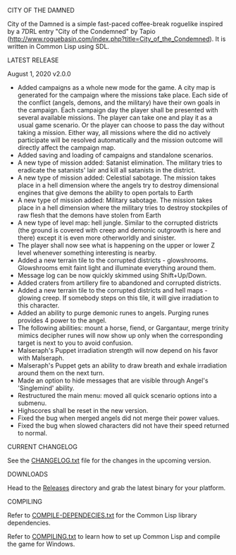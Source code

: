 CITY OF THE DAMNED

City of the Damned is a simple fast-paced coffee-break roguelike inspired by a 7DRL entry "City of the Condemned" by Tapio (http://www.roguebasin.com/index.php?title=City_of_the_Condemned). 
It is written in Common Lisp using SDL.

LATEST RELEASE

August 1, 2020 v2.0.0

- Added campaigns as a whole new mode for the game. A city map is generated for the campaign where the missions take place. Each side of the conflict (angels, demons, and the military) have their own goals in the campaign. Each campaign day the player shall be presented with several available missions. The player can take one and play it as a usual game scenario. Or the player can choose to pass the day without taking a mission. Either way, all missions where the did no actively participate will be resolved automatically and the mission outcome will directly affect the campaign map.
- Added saving and loading of campaigns and standalone scenarios.
- A new type of mission added: Satanist elimination. The military tries to eradicate the satanists' lair and kill all satanists in the district.
- A new type of mission added: Celestial sabotage. The mission takes place in a hell dimension where the angels try to destroy dimensional engines that give demons the ability to open portals to Earth
- A new type of mission added: Military sabotage. The mission takes place in a hell dimension where the military tries to destroy stockpiles of raw flesh that the demons have stolen from Earth
- A new type of level map: hell jungle. Similar to the corrupted districts (the ground is covered with creep and demonic outgrowth is here and there) except it is even more otherworldly and sinister.
- The player shall now see what is happening on the upper or lower Z level whenever something interesting is nearby.
- Added a new terrain tile to the corrupted districts - glowshrooms. Glowshrooms emit faint light and illuminate everything around them.
- Message log can be now quickly skimmed using Shift+Up/Down.
- Added craters from artillery fire to abandoned and corrupted districts. 
- Added a new terrain tile to the corrupted districts and hell maps - glowing creep. If somebody steps on this tile, it will give irradiation to this character.
- Added an ability to purge demonic runes to angels. Purging runes provides 4 power to the angel.
- The following abilities:
     mount a horse, fiend, or Gargantaur, 
     merge trinity mimics 
     decipher runes
  will now show up only when the corresponding target is next to you to avoid confusion.
- Malseraph's Puppet irradiation strength will now depend on his favor with Malseraph.
- Malseraph's Puppet gets an ability to draw breath and exhale irradiation around them on the next turn.
- Made an option to hide messages that are visible through Angel's 'Singlemind' ability.
- Restructured the main menu: moved all quick scenario options into a submenu.
- Highscores shall be reset in the new version.
- Fixed the bug when merged angels did not merge their power values.
- Fixed the bug when slowed characters did not have their speed returned to normal.



CURRENT CHANGELOG

See the [CHANGELOG.txt](https://github.com/gwathlobal/CotD/blob/master/CHANGELOG.txt) file for the changes in the upcoming version.

DOWNLOADS

Head to the [Releases](https://github.com/gwathlobal/CotD/releases) directory and grab the latest binary for your platform.

COMPILING

Refer to [COMPILE-DEPENDECIES.txt](https://github.com/gwathlobal/CotD/blob/master/COMPILE-DEPENDECIES.txt) for the Common Lisp library dependencies.

Refer to [COMPILING.txt](https://github.com/gwathlobal/CotD/blob/master/COMPILING.txt) to learn how to set up Common Lisp and compile the game for Windows.